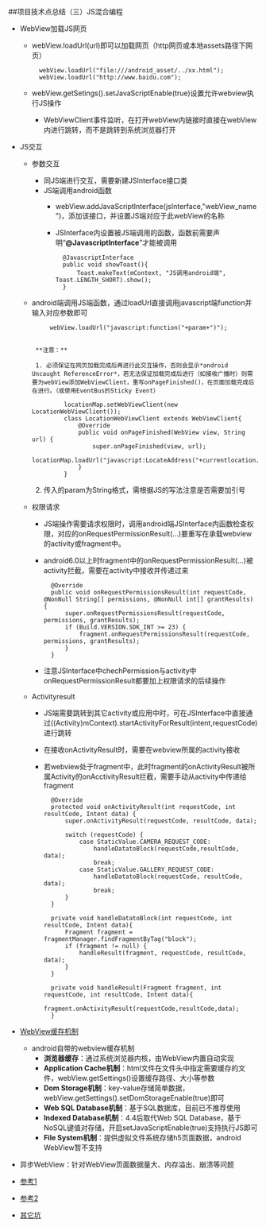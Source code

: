 ##项目技术点总结（三）JS混合编程

* WebView加载JS网页
	* webView.loadUrl(url)即可以加载网页（http网页或本地assets路径下网页）
				
			webView.loadUrl("file:///android_asset/../xx.html");
			webView.loadUrl("http://www.baidu.com");
	* webView.getSetings().setJavaScriptEnable(true)设置允许webview执行JS操作
	    * WebViewClient事件监听，在打开webView内链接时直接在webView内进行跳转，而不是跳转到系统浏览器打开
        
* JS交互
	* 参数交互
		* 同JS端进行交互，需要新建JSInterface接口类
		* JS端调用android函数
			* webView.addJavaScriptInterface(jsInterface,"webView_name")，添加该接口，并设置JS端对应于此webView的名称
			* JSInterface内设置被JS端调用的函数，函数前需要声明“**@JavascriptInterface**”才能被调用

					@JavascriptInterface
	    			public void showToast(){
	    				Toast.makeText(mContext, "JS调用android端", Toast.LENGTH_SHORT).show();
	    			}
     * android端调用JS端函数，通过loadUrl直接调用javascript端function并输入对应参数即可

    	 		webView.loadUrl("javascript:function("+param+")");
 
 
			**注意：**
			
			1. 必须保证在网页加载完成后再进行此交互操作，否则会显示*android Uncaught ReferenceError*，若无法保证加载完成后进行（如接收广播时）则需要为webView添加WebViewClient，重写onPageFinished()，在页面加载完成后在进行。（或使用EventBus的Sticky Event）
			
					locationMap.setWebViewClient(new LocationWebViewClient());
					class LocationWebViewClient extends WebViewClient{
				        @Override
				        public void onPageFinished(WebView view, String url) {
				            super.onPageFinished(view, url);
				            locationMap.loadUrl("javascript:LocateAddress("+currentlocation.getLongitude()+","+currentlocation.getLatitude()+")");
			        	}
			    	}
			  
		 2. 传入的param为String格式，需根据JS的写法注意是否需要加引号
		 
	* 权限请求
		* JS端操作需要请求权限时，调用android端JSInterface内函数检查权限，对应的onRequestPermissionResult(...)要重写在承载webview的activity或fragment中。
		* android6.0以上时fragment中的onRequestPermissionResult(...)被activity拦截，需要在activity中接收并传递过来
				
				@Override
			    public void onRequestPermissionsResult(int requestCode, @NonNull String[] permissions, @NonNull int[] grantResults) {
			        super.onRequestPermissionsResult(requestCode, permissions, grantResults);
			        if (Build.VERSION.SDK_INT >= 23) {
			            fragment.onRequestPermissionsResult(requestCode, permissions, grantResults);
			        }
			    }
			    
		* 注意JSInterface中chechPermission与activity中onRequestPermissionResult都要加上权限请求的后续操作
	* Activityresult
		* JS端需要跳转到其它activity或应用中时，可在JSInterface中直接通过((Activity)mContext).startActivityForResult(intent,requestCode)进行跳转
		* 在接收onActivityResult时，需要在webview所属的activity接收
		* 若webview处于fragment中，此时fragment的onActivityResult被所属Activity的onAcctivityResult拦截，需要手动从activity中传递给fragment

				@Override
			   	protected void onActivityResult(int requestCode, int resultCode, Intent data) {
			        super.onActivityResult(requestCode, resultCode, data);
			
			        switch (requestCode) {
			            case StaticValue.CAMERA_REQUEST_CODE:
			                handleDatatoBlock(requestCode,resultCode, data);
			                break;
			            case StaticValue.GALLERY_REQUEST_CODE:
			                handleDatatoBlock(requestCode, resultCode, data);
			                break;
			        }
			    }
			
			    private void handleDatatoBlock(int requestCode, int resultCode, Intent data){
			        Fragment fragment = fragmentManager.findFragmentByTag("block");
			        if (fragment != null) {
			            handleResult(fragment, requestCode, resultCode, data);
			        }
			    }
			
			    private void handleResult(Fragment fragment, int requestCode, int resultCode, Intent data){
			        fragment.onActivityResult(requestCode,resultCode,data);
			    }
			     
* [WebView缓存机制](https://www.jianshu.com/p/5e7075f4875f)
	* android自带的webview缓存机制
		* **浏览器缓存**：通过系统浏览器内核，由WebView内置自动实现
		* **Application Cache机制**：html文件在文件头中指定需要缓存的文件，webView.getSettings()设置缓存路径、大小等参数
		* **Dom Storage机制**：key-value存储简单数据，webView.getSettings().setDomStorageEnable(true)即可
		* **Web SQL Database机制**：基于SQL数据库，目前已不推荐使用
		* **Indexed Database机制**：4.4后取代Web SQL Database，基于NoSQL键值对存储，开启setJavaScriptEnable(true)支持执行JS即可
		* **File System机制**：提供虚拟文件系统存储h5页面数据，android WebView暂不支持
* 异步WebView：针对WebView页面数据量大、内存溢出、崩溃等问题
* [参考1](https://www.jianshu.com/p/d2f5ae6b4927)
* [参考2](http://blog.csdn.net/carson_ho/article/details/52693322)
* [其它坑](https://www.zhihu.com/question/31316646)